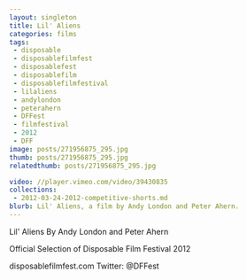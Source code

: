 ```yaml
---
layout: singleton
title: Lil' Aliens
categories: films
tags:
 - disposable
 - disposablefilmfest
 - disposablefest
 - disposablefilm
 - disposablefilmfestival
 - lilaliens
 - andylondon
 - peterahern
 - DFFest
 - filmfestival
 - 2012
 - DFF
image: posts/271956875_295.jpg
thumb: posts/271956875_295.jpg
relatedthumb: posts/271956875_295.jpg

video: //player.vimeo.com/video/39430835
collections:
 - 2012-03-24-2012-competitive-shorts.md
blurb: Lil' Aliens, a film by Andy London and Peter Ahern.
---
```


Lil' Aliens
By Andy London and Peter Ahern

Official Selection of Disposable Film Festival 2012

disposablefilmfest.com
Twitter: @DFFest